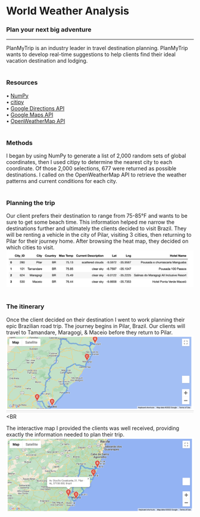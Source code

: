 # World Weather Analysis
### Plan your next big adventure
-----
PlanMyTrip is an industry leader in travel destination planning. PlanMyTrip wants to develop real-time suggestions to help clients find their ideal vacation destination and lodging. 
<BR>
<BR>
### Resources
  • <a href="https://numpy.org/doc/stable/index.html">NumPy</a><BR>
  • <a href="https://pypi.org/project/citipy/">citipy</a><br>
  • <a href="https://developers.google.com/maps/documentation/directions/overview">Google Directions API</a><BR>
  • <a href="https://developers.google.com/maps/documentation/places/web-service/overview">Google Maps API</a><BR>
  • <a href="https://openweathermap.org/api">OpenWeatherMap API</a>
  <BR>
  <BR>
  
### Methods
I began by using NumPy to generate a list of 2,000 random sets of global coordinates, then I used citipy to determine the nearest city to each coordinate. Of those 2,000 selections, 677 were returned as possible destinations. I called on the OpenWeatherMap API to retrieve the weather patterns and current conditions for each city.
<BR><BR>

### Planning the trip
Our client prefers their destination to range from 75-85°F and wants to be sure to get some beach time. This information helped me narrow the destinations further and ultimately the clients decided to visit Brazil. They will be renting a vehicle in the city of Pilar, visiting 3 cities, then returning to Pilar for their journey home. After browsing the heat map, they decided on which cities to visit. 
<BR>
<img src="https://github.com/meggrooms/World_Weather_Analysis/blob/main/Figures/DF-all_four.png">
  <BR><BR>
  
### The itinerary
Once the client decided on their destination I went to work planning their epic Brazilian road trip. The journey begins in Pilar, Brazil. Our clients will travel to Tamandare, Maragogi, & Maceio before they return to Pilar.
<br>
<img src="https://github.com/meggrooms/World_Weather_Analysis/blob/main/Vacation_Itinerary/WeatherPy_travel_map.png">
    <BR><BR
            
The interactive map I provided the clients was well received, providing exactly the information needed to plan their trip.<BR>
<img src="https://github.com/meggrooms/World_Weather_Analysis/blob/main/Vacation_Itinerary/WeatherPy_travel_map_markers.png">
      <BR><BR>

